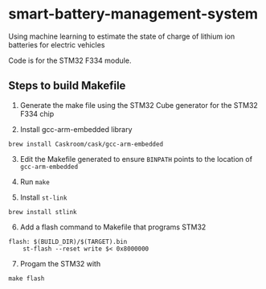 # smart-battery-management-system
Using machine learning to estimate the state of charge of lithium ion batteries for electric vehicles

Code is for the STM32 F334 module.

## Steps to build Makefile

1. Generate the make file using the STM32 Cube generator for the STM32 F334 chip

2. Install gcc-arm-embedded library
```
brew install Caskroom/cask/gcc-arm-embedded
```

3. Edit the Makefile generated to ensure `BINPATH` points to the location of `gcc-arm-embedded`

4. Run
```make```

5. Install `st-link`
```
brew install stlink
```

6. Add a flash command to Makefile that programs STM32
```
flash: $(BUILD_DIR)/$(TARGET).bin
	st-flash --reset write $< 0x8000000
```

7. Progam the STM32 with
```
make flash 
```
